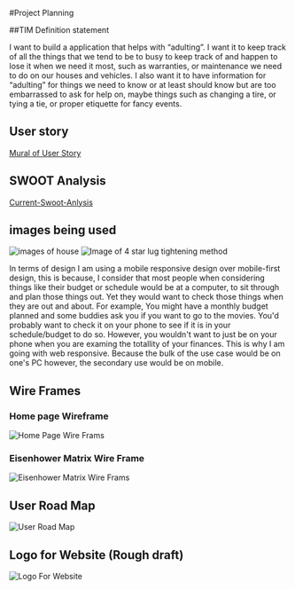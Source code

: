 #Project Planning

##TIM Definition statement

I want to build a application that helps with “adulting”. I want it to keep track of all the things that we tend to be to busy to keep track of and happen to lose it when we need it most, such as warranties, or maintenance we need to do on our houses and vehicles. I also want it to have information for “adulting” for things we need to know or at least should know but are too embarrassed to ask for help on, maybe things such as changing a tire, or tying a tie, or proper etiquette for fancy events.


## User story
[Mural of User Story ](https://app.mural.co/t/intelliseatbychibitech6080/m/intelliseatbychibitech6080/1699581688498/b3a1da8d7008d07379291d4ff735745d5d917b5b?sender=u9310bf2005f469df4d7c6625)





## SWOOT Analysis
[Current-Swoot-Anlysis](https://docs.google.com/document/d/1w7Jzm8WaT_iu8JqLGFAgaL6ZE1GkoeihHBjw5o3fBow/edit)


## images being used
![images of house](<html/images/Home Image 1.jpg>)
![Image of 4 star lug tightening method](html/images/4-Lug-Tightening-Pattern.webp)

In terms of design I am using a mobile responsive design over mobile-first design, this is because, I consider that most people when considering things like their budget or schedule would be at a computer,
to sit through and plan those things out. Yet they would want to check those things when they are out and about. For example, You might have a monthly budget planned and some buddies ask you if you want to go to the movies. You'd probably want to check it on your phone to see if it is in your schedule/budget to do so. However, you wouldn't want to just be on your phone when you are examing the totallity of your finances. This is why I am going with web responsive. Because the bulk of the use case would be on one's PC however, the secondary use would be on mobile.




## Wire Frames
### Home page Wireframe
![Home Page Wire Frams](<Home page wire frames.png>)
### Eisenhower Matrix Wire Frame
![Eisenhower Matrix Wire Frams](<html/images/Planner EisenhowerMatrix View.png>)


## User Road Map
![User Road Map](<html/images/User Flow chart Road MAP.png>)

## Logo for Website (Rough draft)
![Logo For Website](<html/images/TIM LOGO.png>)
